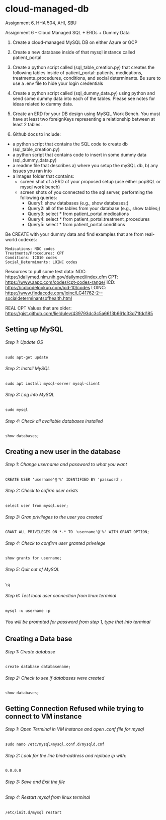 # cloud-managed-db
Assignment 6, HHA 504, AHI, SBU


Assignment 6 - Cloud Managed SQL + ERDs + Dummy Data


1. Create a cloud-managed MySQL DB on either Azure or GCP

2. Create a new database inside of that mysql instance called patient_portal  

3. Create a python script called (sql_table_creation.py) that creates the following tables inside of patient_portal: patients, medications, treatments_procedures, conditions, and social determinants. Be sure to use a .env file to hide your login credentials 

4. Create a python script called (sql_dummy_data.py) using python and send some dummy data into each of the tables. Please see notes for ideas related to dummy data. 

5. Create an ERD for your DB design using MySQL Work Bench. You must have at least two foreignKeys representing a relationship between at least 2 tables. 

6. Github docs to include: 
- a python script that contains the SQL code to create db (sql_table_creation.py) 
- a python script that contains code to insert in some dummy data (sql_dummy_data.py) 
- a readme file that describes a) where you setup the mySQL db, b) any issues you ran into 
- a images folder that contains: 
    - screen shot of a ERD of your proposed setup (use either popSQL or mysql work bench) 
    - screen shots of you connected to the sql server, performing the following queries: 
        - Query1: show databases (e.g., show databases;) 
        - Query2: all of the tables from your database (e.g., show tables;)  
        - Query3: select * from patient_portal.medications 
        - Query4: select * from patient_portal.treatment_procedures
        - Query5: select * from patient_portal.conditions

Be CREATE with your dummy data and find examples that are from real-world codexes: 

    Medications: NDC codes
    Treatments/Procedures: CPT 
    Conditions: ICD10 codes
    Social_Determinants: LOINC codes 


Resources to pull some test data: 
NDC: https://dailymed.nlm.nih.gov/dailymed/index.cfm 
CPT: https://www.aapc.com/codes/cpt-codes-range/
ICD: https://icdcodelookup.com/icd-10/codes
LOINC: https://www.findacode.com/loinc/LG41762-2--socialdeterminantsofhealth.html

REAL CPT Values that are older: https://gist.github.com/lieldulev/439793dc3c5a6613b661c33d71fdd185


## Setting up MySQL

###### Step 1: Update OS
    sudo apt-get update

###### Step 2: Install MySQL
    sudo apt install mysql-server mysql-client

###### Step 3: Log into MySQL
    sudo mysql
    
###### Step 4: Check all available databases installed
    show databases;
   

## Creating a new user in the database
###### Step 1: Change username and password to what you want
    CREATE USER 'username'@'%' IDENTIFIED BY 'password';

###### Step 2: Check to cofirm user exists
    select user from mysql.user;

###### Step 3: Gran privileges to the user you created
    GRANT ALL PRIVILEGES ON *.* TO 'username'@'%' WITH GRANT OPTION;

###### Step 4: Check to confirm user granted privelege
    show grants for username;
    
###### Step 5: Quit out of MySQL
    \q
    
###### Step 6: Test local user connection from linux terminal
    mysql -u username -p
###### You will be prompted for password from step 1, type that into terminal

## Creating a Data base
###### Step 1: Create database
    create database databasename;

###### Step 2: Check to see if databases were created
    show databases;

## Getting Connection Refused while trying to connect to VM instance

###### Step 1: Open Terminal in VM instance and open .conf file for mysql
    sudo nano /etc/mysql/mysql.conf.d/mysqld.cnf

###### Step 2: Look for the line bind-address and replace ip with:
    0.0.0.0

###### Step 3: Save and Exit the file
    
    
###### Step 4: Restart mysql from linux terminal
    /etc/init.d/mysql restart

   

